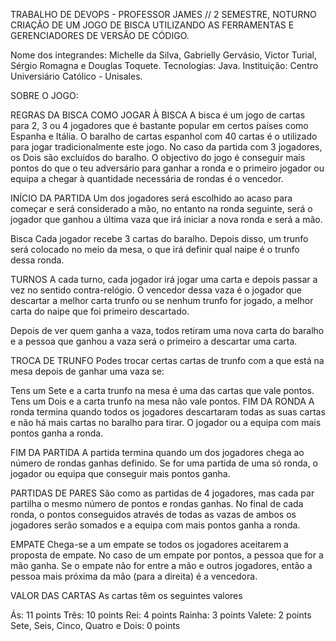 TRABALHO DE DEVOPS - PROFESSOR JAMES // 2 SEMESTRE, NOTURNO
CRIAÇÃO DE UM JOGO DE BISCA UTILIZANDO AS FERRAMENTAS E GERENCIADORES DE VERSÃO DE CÓDIGO.

Nome dos integrandes: Michelle da Silva, Gabrielly Gervásio, Victor Turial, Sérgio Romagna e Douglas Toquete. Tecnologias: Java. Instituição: Centro Universiário Católico - Unisales.

SOBRE O JOGO:

REGRAS DA BISCA COMO JOGAR À BISCA A bisca é um jogo de cartas para 2, 3 ou 4 jogadores que é bastante popular em certos países como Espanha e Itália. O baralho de cartas espanhol com 40 cartas é o utilizado para jogar tradicionalmente este jogo. No caso da partida com 3 jogadores, os Dois são excluídos do baralho. O objectivo do jogo é conseguir mais pontos do que o teu adversário para ganhar a ronda e o primeiro jogador ou equipa a chegar à quantidade necessária de rondas é o vencedor.

INÍCIO DA PARTIDA Um dos jogadores será escolhido ao acaso para começar e será considerado a mão, no entanto na ronda seguinte, será o jogador que ganhou a última vaza que irá iniciar a nova ronda e será a mão.

Bisca Cada jogador recebe 3 cartas do baralho. Depois disso, um trunfo será colocado no meio da mesa, o que irá definir qual naipe é o trunfo dessa ronda.

TURNOS A cada turno, cada jogador irá jogar uma carta e depois passar a vez no sentido contra-relógio. O vencedor dessa vaza é o jogador que descartar a melhor carta trunfo ou se nenhum trunfo for jogado, a melhor carta do naipe que foi primeiro descartado.

Depois de ver quem ganha a vaza, todos retiram uma nova carta do baralho e a pessoa que ganhou a vaza será o primeiro a descartar uma carta.

TROCA DE TRUNFO Podes trocar certas cartas de trunfo com a que está na mesa depois de ganhar uma vaza se:

Tens um Sete e a carta trunfo na mesa é uma das cartas que vale pontos. Tens um Dois e a carta trunfo na mesa não vale pontos. FIM DA RONDA A ronda termina quando todos os jogadores descartaram todas as suas cartas e não há mais cartas no baralho para tirar. O jogador ou a equipa com mais pontos ganha a ronda.

FIM DA PARTIDA A partida termina quando um dos jogadores chega ao número de rondas ganhas definido. Se for uma partida de uma só ronda, o jogador ou equipa que conseguir mais pontos ganha.

PARTIDAS DE PARES São como as partidas de 4 jogadores, mas cada par partilha o mesmo número de pontos e rondas ganhas. No final de cada ronda, o pontos conseguidos através de todas as vazas de ambos os jogadores serão somados e a equipa com mais pontos ganha a ronda.

EMPATE Chega-se a um empate se todos os jogadores aceitarem a proposta de empate. No caso de um empate por pontos, a pessoa que for a mão ganha. Se o empate não for entre a mão e outros jogadores, então a pessoa mais próxima da mão (para a direita) é a vencedora.

VALOR DAS CARTAS As cartas têm os seguintes valores

Ás: 11 points Três: 10 points Rei: 4 points Rainha: 3 points Valete: 2 points Sete, Seis, Cinco, Quatro e Dois: 0 points
